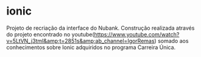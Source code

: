 # ionic
Projeto de recriação da interface do Nubank. Construção realizada através do projeto encontrado no youtube(https://www.youtube.com/watch?v=5LtVN_j3tmI&amp;t=2851s&amp;ab_channel=IgorRemas) somado aos conhecimentos sobre Ionic adquiridos no programa Carreira Única.
